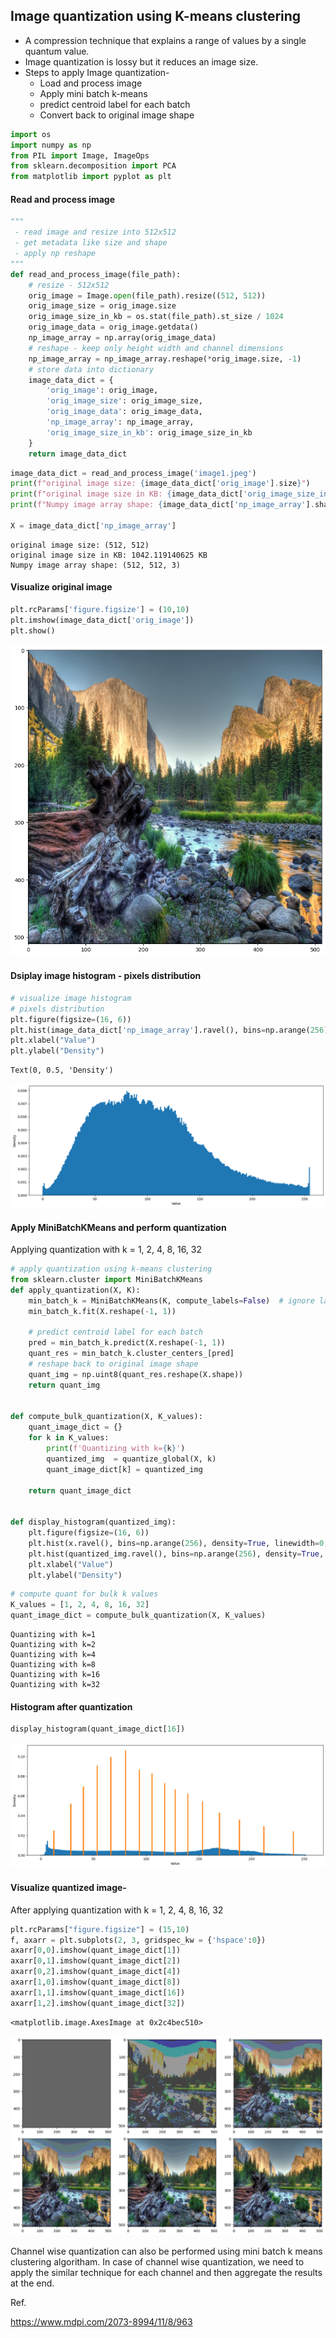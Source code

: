 ## Image quantization using K-means clustering

* A compression technique that explains a range of values by a single quantum value.
* Image quantization is lossy but it reduces an image size.
* Steps to apply Image quantization-
  * Load and process image
  * Apply mini batch k-means
  * predict centroid label for each batch
  * Convert back to original image shape


```python
import os
import numpy as np
from PIL import Image, ImageOps
from sklearn.decomposition import PCA
from matplotlib import pyplot as plt
```

#### Read and process image


```python
"""
 - read image and resize into 512x512
 - get metadata like size and shape
 - apply np reshape
"""
def read_and_process_image(file_path):
    # resize - 512x512
    orig_image = Image.open(file_path).resize((512, 512))
    orig_image_size = orig_image.size
    orig_image_size_in_kb = os.stat(file_path).st_size / 1024
    orig_image_data = orig_image.getdata()
    np_image_array = np.array(orig_image_data)
    # reshape - keep only height width and channel dimensions
    np_image_array = np_image_array.reshape(*orig_image.size, -1)
    # store data into dictionary
    image_data_dict = {
        'orig_image': orig_image,
        'orig_image_size': orig_image_size,
        'orig_image_data': orig_image_data,
        'np_image_array': np_image_array,
        'orig_image_size_in_kb': orig_image_size_in_kb
    }
    return image_data_dict
```


```python
image_data_dict = read_and_process_image('image1.jpeg')
print(f"original image size: {image_data_dict['orig_image'].size}")
print(f"original image size in KB: {image_data_dict['orig_image_size_in_kb']} KB")
print(f"Numpy image array shape: {image_data_dict['np_image_array'].shape}")

X = image_data_dict['np_image_array']
```

    original image size: (512, 512)
    original image size in KB: 1042.119140625 KB
    Numpy image array shape: (512, 512, 3)


#### Visualize original image


```python
plt.rcParams['figure.figsize'] = (10,10)
plt.imshow(image_data_dict['orig_image'])
plt.show()
```


    
![png](res/output_7_0.png)
    


#### Dsiplay image histogram - pixels distribution


```python
# visualize image histogram
# pixels distribution
plt.figure(figsize=(16, 6))
plt.hist(image_data_dict['np_image_array'].ravel(), bins=np.arange(256), density=True, linewidth=0)
plt.xlabel("Value")
plt.ylabel("Density")
```




    Text(0, 0.5, 'Density')




    
![png](res/output_9_1.png)
    


#### Apply MiniBatchKMeans and perform quantization

Applying quantization with k = 1, 2, 4, 8, 16, 32


```python
# apply quantization using k-means clustering
from sklearn.cluster import MiniBatchKMeans
def apply_quantization(X, K):
    min_batch_k = MiniBatchKMeans(K, compute_labels=False)  # ignore label compute for each batch
    min_batch_k.fit(X.reshape(-1, 1))

    # predict centroid label for each batch
    pred = min_batch_k.predict(X.reshape(-1, 1))
    quant_res = min_batch_k.cluster_centers_[pred]
    # reshape back to original image shape
    quant_img = np.uint8(quant_res.reshape(X.shape))
    return quant_img


def compute_bulk_quantization(X, K_values):
    quant_image_dict = {}
    for k in K_values:
        print(f'Quantizing with k={k}')
        quantized_img  = quantize_global(X, k)
        quant_image_dict[k] = quantized_img

    return quant_image_dict
    

def display_histogram(quantized_img):
    plt.figure(figsize=(16, 6))
    plt.hist(x.ravel(), bins=np.arange(256), density=True, linewidth=0, label="original")
    plt.hist(quantized_img.ravel(), bins=np.arange(256), density=True, linewidth=0, label="quantized")
    plt.xlabel("Value")
    plt.ylabel("Density")
```


```python
# compute quant for bulk k values
K_values = [1, 2, 4, 8, 16, 32]
quant_image_dict = compute_bulk_quantization(X, K_values)
```

    Quantizing with k=1
    Quantizing with k=2
    Quantizing with k=4
    Quantizing with k=8
    Quantizing with k=16
    Quantizing with k=32


#### Histogram after quantization


```python
display_histogram(quant_image_dict[16])
```


    
![png](res/output_14_0.png)
    


#### Visualize quantized image-

After applying quantization with k = 1, 2, 4, 8, 16, 32


```python
plt.rcParams["figure.figsize"] = (15,10)
f, axarr = plt.subplots(2, 3, gridspec_kw = {'hspace':0})
axarr[0,0].imshow(quant_image_dict[1])
axarr[0,1].imshow(quant_image_dict[2])
axarr[0,2].imshow(quant_image_dict[4])
axarr[1,0].imshow(quant_image_dict[8])
axarr[1,1].imshow(quant_image_dict[16])
axarr[1,2].imshow(quant_image_dict[32])
```




    <matplotlib.image.AxesImage at 0x2c4bec510>




    
![png](res/output_16_1.png)
    

Channel wise quantization can also be performed using mini batch k means clustering algoritham.
In case of channel wise quantization, we need to apply the similar technique for each channel and then aggregate the results at the end.

Ref.

https://www.mdpi.com/2073-8994/11/8/963
